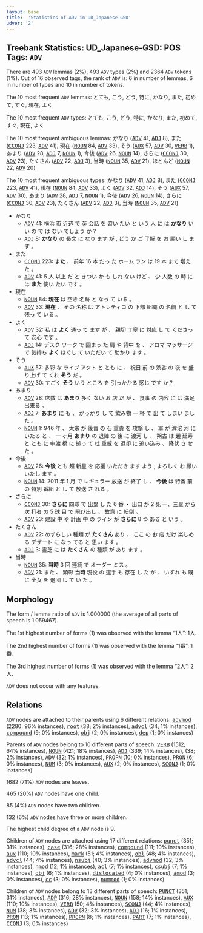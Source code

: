 ```yaml
---
layout: base
title:  'Statistics of ADV in UD_Japanese-GSD'
udver: '2'
---
```


## Treebank Statistics: UD_Japanese-GSD: POS Tags: `ADV`

There are 493 `ADV` lemmas (2%), 493 `ADV` types (2%) and 2364 `ADV` tokens (1%).
Out of 16 observed tags, the rank of `ADV` is: 6 in number of lemmas, 6 in number of types and 10 in number of tokens.

The 10 most frequent `ADV` lemmas: とても, こう, どう, 特に, かなり, また, 初めて, すぐ, 現在, よく

The 10 most frequent `ADV` types:  とても, こう, どう, 特に, かなり, また, 初めて, すぐ, 現在, よく

The 10 most frequent ambiguous lemmas: かなり (<tt><a href="ja_gsd-pos-ADV.html">ADV</a></tt> 41, <tt><a href="ja_gsd-pos-ADJ.html">ADJ</a></tt> 8), また (<tt><a href="ja_gsd-pos-CCONJ.html">CCONJ</a></tt> 223, <tt><a href="ja_gsd-pos-ADV.html">ADV</a></tt> 41), 現在 (<tt><a href="ja_gsd-pos-NOUN.html">NOUN</a></tt> 84, <tt><a href="ja_gsd-pos-ADV.html">ADV</a></tt> 33), そう (<tt><a href="ja_gsd-pos-AUX.html">AUX</a></tt> 57, <tt><a href="ja_gsd-pos-ADV.html">ADV</a></tt> 30, <tt><a href="ja_gsd-pos-VERB.html">VERB</a></tt> 1), あまり (<tt><a href="ja_gsd-pos-ADV.html">ADV</a></tt> 28, <tt><a href="ja_gsd-pos-ADJ.html">ADJ</a></tt> 7, <tt><a href="ja_gsd-pos-NOUN.html">NOUN</a></tt> 1), 今後 (<tt><a href="ja_gsd-pos-ADV.html">ADV</a></tt> 26, <tt><a href="ja_gsd-pos-NOUN.html">NOUN</a></tt> 14), さらに (<tt><a href="ja_gsd-pos-CCONJ.html">CCONJ</a></tt> 30, <tt><a href="ja_gsd-pos-ADV.html">ADV</a></tt> 23), たくさん (<tt><a href="ja_gsd-pos-ADV.html">ADV</a></tt> 22, <tt><a href="ja_gsd-pos-ADJ.html">ADJ</a></tt> 3), 当時 (<tt><a href="ja_gsd-pos-NOUN.html">NOUN</a></tt> 35, <tt><a href="ja_gsd-pos-ADV.html">ADV</a></tt> 21), ほとんど (<tt><a href="ja_gsd-pos-NOUN.html">NOUN</a></tt> 22, <tt><a href="ja_gsd-pos-ADV.html">ADV</a></tt> 20)

The 10 most frequent ambiguous types:  かなり (<tt><a href="ja_gsd-pos-ADV.html">ADV</a></tt> 41, <tt><a href="ja_gsd-pos-ADJ.html">ADJ</a></tt> 8), また (<tt><a href="ja_gsd-pos-CCONJ.html">CCONJ</a></tt> 223, <tt><a href="ja_gsd-pos-ADV.html">ADV</a></tt> 41), 現在 (<tt><a href="ja_gsd-pos-NOUN.html">NOUN</a></tt> 84, <tt><a href="ja_gsd-pos-ADV.html">ADV</a></tt> 33), よく (<tt><a href="ja_gsd-pos-ADV.html">ADV</a></tt> 32, <tt><a href="ja_gsd-pos-ADJ.html">ADJ</a></tt> 14), そう (<tt><a href="ja_gsd-pos-AUX.html">AUX</a></tt> 57, <tt><a href="ja_gsd-pos-ADV.html">ADV</a></tt> 30), あまり (<tt><a href="ja_gsd-pos-ADV.html">ADV</a></tt> 28, <tt><a href="ja_gsd-pos-ADJ.html">ADJ</a></tt> 7, <tt><a href="ja_gsd-pos-NOUN.html">NOUN</a></tt> 1), 今後 (<tt><a href="ja_gsd-pos-ADV.html">ADV</a></tt> 26, <tt><a href="ja_gsd-pos-NOUN.html">NOUN</a></tt> 14), さらに (<tt><a href="ja_gsd-pos-CCONJ.html">CCONJ</a></tt> 30, <tt><a href="ja_gsd-pos-ADV.html">ADV</a></tt> 23), たくさん (<tt><a href="ja_gsd-pos-ADV.html">ADV</a></tt> 22, <tt><a href="ja_gsd-pos-ADJ.html">ADJ</a></tt> 3), 当時 (<tt><a href="ja_gsd-pos-NOUN.html">NOUN</a></tt> 35, <tt><a href="ja_gsd-pos-ADV.html">ADV</a></tt> 21)


* かなり
  * <tt><a href="ja_gsd-pos-ADV.html">ADV</a></tt> 41: 横浜 市 近辺 で 英 会話 を 習い たい と いう 人 に は <b>かなり</b> いい の で は ない でしょう か ?
  * <tt><a href="ja_gsd-pos-ADJ.html">ADJ</a></tt> 8: <b>かなり</b> の 長文 に なり ます が , どう か ご 了解 を お 願い し ます 。
* また
  * <tt><a href="ja_gsd-pos-CCONJ.html">CCONJ</a></tt> 223: <b>また</b> 、 前年 16 本 だっ た ホーム ラン は 19 本 まで 増え た 。
  * <tt><a href="ja_gsd-pos-ADV.html">ADV</a></tt> 41: 5 人 以上 だ と きつい か も しれ ない けど 、 少 人数 の 時 に は <b>また</b> 使い たい です 。
* 現在
  * <tt><a href="ja_gsd-pos-NOUN.html">NOUN</a></tt> 84: <b>現在</b> は 空き 名跡 と なっ て いる 。
  * <tt><a href="ja_gsd-pos-ADV.html">ADV</a></tt> 33: <b>現在</b> 、 その 名称 は アトレティコ の 下部 組織 の 名前 と し て 残っ て いる 。
* よく
  * <tt><a href="ja_gsd-pos-ADV.html">ADV</a></tt> 32: 私 は <b>よく</b> 通っ て ます が 、 親切 丁寧 に 対応 し て くださっ て 安心 です 。
  * <tt><a href="ja_gsd-pos-ADJ.html">ADJ</a></tt> 14: デスク ワーク で 固まっ た 肩 や 背中 を 、 アロマ マッサージ で 気持ち <b>よく</b> ほぐし て いただい て 助かり ます 。
* そう
  * <tt><a href="ja_gsd-pos-AUX.html">AUX</a></tt> 57: 多彩 な ライブ アクト と とも に 、 祝日 前 の 渋谷 の 夜 を 盛り上げ て くれ <b>そう</b> だ 。
  * <tt><a href="ja_gsd-pos-ADV.html">ADV</a></tt> 30: すごく <b>そう</b> いう ところ を 引っかかる 感じ です か ?
* あまり
  * <tt><a href="ja_gsd-pos-ADV.html">ADV</a></tt> 28: 席数 は <b>あまり</b> 多く ない お 店 だ が 、 食事 の 内容 に は 満足 出来る 。
  * <tt><a href="ja_gsd-pos-ADJ.html">ADJ</a></tt> 7: <b>あまり</b> に も 、 がっかり し て 飲み物 一 杯 で 出 て しまい まし た 。
  * <tt><a href="ja_gsd-pos-NOUN.html">NOUN</a></tt> 1: 946 年 、 太宗 が 後晋 の 石 重貴 を 攻撃 し 、 軍 が 滹沱 河 に いたる と 、 一 ヶ月 <b>あまり</b> の 退陣 の 後 に 渡河 し 、 朔古 は 趙 延寿 と とも に 中渡 橋 に 拠っ て 杜 重威 を 退却 に 追い込み 、 降伏 さ せ た 。
* 今後
  * <tt><a href="ja_gsd-pos-ADV.html">ADV</a></tt> 26: <b>今後</b> とも 超 新星 を 応援 いただき ます よう , よろしく お 願い いたし ます 。
  * <tt><a href="ja_gsd-pos-NOUN.html">NOUN</a></tt> 14: 2011 年 1 月 で レギュラー 放送 が 終了 し 、 <b>今後</b> は 特番 前 の 特別 番組 と し て 放送 さ れる 。
* さらに
  * <tt><a href="ja_gsd-pos-CCONJ.html">CCONJ</a></tt> 30: <b>さらに</b> 四球 で 出塁 し た 6 番 ・ 出口 が 2 死 一、三塁 から 次 打者 の 5 球 目 で 飛び出し 、 故意 に 転倒 。
  * <tt><a href="ja_gsd-pos-ADV.html">ADV</a></tt> 23: 建設 中 や 計画 中 の ライン が <b>さらに</b> 8 つ ある と いう 。
* たくさん
  * <tt><a href="ja_gsd-pos-ADV.html">ADV</a></tt> 22: めずらしい 種類 が <b>たくさん</b> あり 、 ここ の お 店 だけ 楽しめる デザート に なっ てる と 思い ます 。
  * <tt><a href="ja_gsd-pos-ADJ.html">ADJ</a></tt> 3: 霊芝 に は <b>たくさん</b> の 種類 が あり ます 。
* 当時
  * <tt><a href="ja_gsd-pos-NOUN.html">NOUN</a></tt> 35: <b>当時</b> 3 回 連続 で オーダー ミス 。
  * <tt><a href="ja_gsd-pos-ADV.html">ADV</a></tt> 21: また 、 顕彰 <b>当時</b> 現役 の 選手 も 存在 し た が 、 いずれ も 既に 全女 を 退団 し て い た 。

## Morphology

The form / lemma ratio of `ADV` is 1.000000 (the average of all parts of speech is 1.059467).

The 1st highest number of forms (1) was observed with the lemma “1人”: 1人.

The 2nd highest number of forms (1) was observed with the lemma “1番”: 1番.

The 3rd highest number of forms (1) was observed with the lemma “2人”: 2人.

`ADV` does not occur with any features.


## Relations

`ADV` nodes are attached to their parents using 6 different relations: <tt><a href="ja_gsd-dep-advmod.html">advmod</a></tt> (2280; 96% instances), <tt><a href="ja_gsd-dep-root.html">root</a></tt> (38; 2% instances), <tt><a href="ja_gsd-dep-advcl.html">advcl</a></tt> (34; 1% instances), <tt><a href="ja_gsd-dep-compound.html">compound</a></tt> (9; 0% instances), <tt><a href="ja_gsd-dep-obj.html">obj</a></tt> (2; 0% instances), <tt><a href="ja_gsd-dep-dep.html">dep</a></tt> (1; 0% instances)

Parents of `ADV` nodes belong to 10 different parts of speech: <tt><a href="ja_gsd-pos-VERB.html">VERB</a></tt> (1512; 64% instances), <tt><a href="ja_gsd-pos-NOUN.html">NOUN</a></tt> (421; 18% instances), <tt><a href="ja_gsd-pos-ADJ.html">ADJ</a></tt> (339; 14% instances),  (38; 2% instances), <tt><a href="ja_gsd-pos-ADV.html">ADV</a></tt> (32; 1% instances), <tt><a href="ja_gsd-pos-PROPN.html">PROPN</a></tt> (10; 0% instances), <tt><a href="ja_gsd-pos-PRON.html">PRON</a></tt> (6; 0% instances), <tt><a href="ja_gsd-pos-NUM.html">NUM</a></tt> (3; 0% instances), <tt><a href="ja_gsd-pos-AUX.html">AUX</a></tt> (2; 0% instances), <tt><a href="ja_gsd-pos-SCONJ.html">SCONJ</a></tt> (1; 0% instances)

1682 (71%) `ADV` nodes are leaves.

465 (20%) `ADV` nodes have one child.

85 (4%) `ADV` nodes have two children.

132 (6%) `ADV` nodes have three or more children.

The highest child degree of a `ADV` node is 9.

Children of `ADV` nodes are attached using 17 different relations: <tt><a href="ja_gsd-dep-punct.html">punct</a></tt> (351; 31% instances), <tt><a href="ja_gsd-dep-case.html">case</a></tt> (316; 28% instances), <tt><a href="ja_gsd-dep-compound.html">compound</a></tt> (111; 10% instances), <tt><a href="ja_gsd-dep-aux.html">aux</a></tt> (110; 10% instances), <tt><a href="ja_gsd-dep-mark.html">mark</a></tt> (51; 4% instances), <tt><a href="ja_gsd-dep-obl.html">obl</a></tt> (48; 4% instances), <tt><a href="ja_gsd-dep-advcl.html">advcl</a></tt> (44; 4% instances), <tt><a href="ja_gsd-dep-nsubj.html">nsubj</a></tt> (40; 3% instances), <tt><a href="ja_gsd-dep-advmod.html">advmod</a></tt> (32; 3% instances), <tt><a href="ja_gsd-dep-nmod.html">nmod</a></tt> (12; 1% instances), <tt><a href="ja_gsd-dep-acl.html">acl</a></tt> (7; 1% instances), <tt><a href="ja_gsd-dep-csubj.html">csubj</a></tt> (7; 1% instances), <tt><a href="ja_gsd-dep-obj.html">obj</a></tt> (6; 1% instances), <tt><a href="ja_gsd-dep-dislocated.html">dislocated</a></tt> (4; 0% instances), <tt><a href="ja_gsd-dep-amod.html">amod</a></tt> (3; 0% instances), <tt><a href="ja_gsd-dep-cc.html">cc</a></tt> (3; 0% instances), <tt><a href="ja_gsd-dep-nummod.html">nummod</a></tt> (1; 0% instances)

Children of `ADV` nodes belong to 13 different parts of speech: <tt><a href="ja_gsd-pos-PUNCT.html">PUNCT</a></tt> (351; 31% instances), <tt><a href="ja_gsd-pos-ADP.html">ADP</a></tt> (316; 28% instances), <tt><a href="ja_gsd-pos-NOUN.html">NOUN</a></tt> (158; 14% instances), <tt><a href="ja_gsd-pos-AUX.html">AUX</a></tt> (110; 10% instances), <tt><a href="ja_gsd-pos-VERB.html">VERB</a></tt> (50; 4% instances), <tt><a href="ja_gsd-pos-SCONJ.html">SCONJ</a></tt> (44; 4% instances), <tt><a href="ja_gsd-pos-NUM.html">NUM</a></tt> (38; 3% instances), <tt><a href="ja_gsd-pos-ADV.html">ADV</a></tt> (32; 3% instances), <tt><a href="ja_gsd-pos-ADJ.html">ADJ</a></tt> (16; 1% instances), <tt><a href="ja_gsd-pos-PRON.html">PRON</a></tt> (13; 1% instances), <tt><a href="ja_gsd-pos-PROPN.html">PROPN</a></tt> (8; 1% instances), <tt><a href="ja_gsd-pos-PART.html">PART</a></tt> (7; 1% instances), <tt><a href="ja_gsd-pos-CCONJ.html">CCONJ</a></tt> (3; 0% instances)

